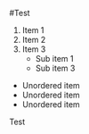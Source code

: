 #Test
1. Item 1
2. Item 2
3. Item 3
    * Sub item 1
    * Sub item 3
* Unordered item
* Unordered item
* Unordered item


Test